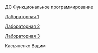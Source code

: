 ДС Функциональное программирование

[Лабораторная 1](https://github.com/VadimKasyanenko/Haskell-labs/tree/Lab1)

[Лабораторная 2](https://github.com/VadimKasyanenko/Haskell-labs/tree/Lab2)

[Лабораторная 3](https://github.com/VadimKasyanenko/Haskell-labs/tree/Lab3)

Касьяненко Вадим
